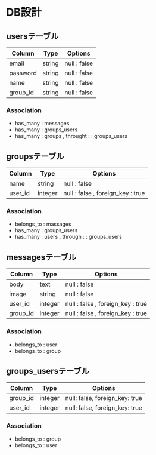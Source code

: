# DB設計

## usersテーブル
| Column | Type | Options |
|---------|------| -------- |
| email | string | null :  false|
| password | string | null :  false |
| name | string | null :  false |
| group_id | string | null :   false |

### Association
-  has_many : messages
-  has_many  : groups_users
-  has_many  : groups ,  throught :   : groups_users

## groupsテーブル
| Column | Type | Options |
| -------- | ----- | -------- |
| name | string | null :  false |
| user_id | integer | null :  false ,  foreign_key :  true |
### Association
-  belongs_to  : massages
-  has_many  : groups_users
-  has_many  : users ,  through :   : groups_users

## messagesテーブル
| Column | Type | Options |
| -------- | ----- | -------- |
| body | text | null :  false |
| image | string | null :  false |
| user_id | integer | null :  false ,  foreign_key :  true |
| group_id |integer | null :  false ,  foreign_key :  true |
### Association
-  belongs_to  : user
-  belongs_to  : group

## groups_usersテーブル
| Column | Type | Options |
| -------- | ----- | -------- |
| group_id | integer | null: false, foreign_key: true|
| user_id | integer |  null: false, foreign_key: true |
### Association
-  belongs_to  : group
-  belongs_to  : user
